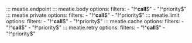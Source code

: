 ::: meatie.endpoint
::: meatie.body
    options:
        filters:
            - "!^__call__$"
            - "!^priority$"
::: meatie.private
    options:
        filters:
            - "!^__call__$"
            - "!^priority$"
::: meatie.limit
    options:
        filters:
            - "!^__call__$"
            - "!^priority$"
::: meatie.cache
    options:
        filters:
            - "!^__call__$"
            - "!^priority$"
::: meatie.retry
    options:
        filters:
            - "!^__call__$"
            - "!^priority$"
